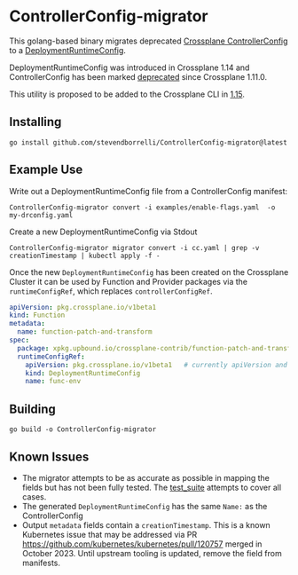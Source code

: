 # ControllerConfig-migrator

This golang-based binary migrates deprecated [Crossplane ControllerConfig](https://docs.crossplane.io/latest/concepts/packages/#speccontrollerconfigref) to a [DeploymentRuntimeConfig](https://github.com/crossplane/crossplane/blob/master/design/one-pager-package-runtime-config.md).

DeploymentRuntimeConfig was introduced in Crossplane 1.14 and ControllerConfig has been marked [deprecated](https://github.com/crossplane/crossplane/issues/3601) since Crossplane 1.11.0. 

This utility is proposed to be added to the Crossplane CLI in [1.15](https://github.com/crossplane/crossplane/issues/4922).

## Installing 

```shell
go install github.com/stevendborrelli/ControllerConfig-migrator@latest
```

## Example Use

Write out a DeploymentRuntimeConfig file from a ControllerConfig manifest:

```console
ControllerConfig-migrator convert -i examples/enable-flags.yaml  -o my-drconfig.yaml
```

Create a new DeploymentRuntimeConfig via Stdout

```console
ControllerConfig-migrator migrator convert -i cc.yaml | grep -v creationTimestamp | kubectl apply -f - 
```  

Once the new `DeploymentRuntimeConfig` has been created on the Crossplane Cluster it can be used by Function and Provider
packages via the `runtimeConfigRef`, which replaces `controllerConfigRef`.

```yaml
apiVersion: pkg.crossplane.io/v1beta1
kind: Function
metadata:
  name: function-patch-and-transform
spec:
  package: xpkg.upbound.io/crossplane-contrib/function-patch-and-transform:v0.1.4
  runtimeConfigRef:
    apiVersion: pkg.crossplane.io/v1beta1   # currently apiVersion and kind are optional
    kind: DeploymentRuntimeConfig
    name: func-env

```

## Building

```console
go build -o ControllerConfig-migrator
```

## Known Issues

- The migrator attempts to be as accurate as possible in mapping the fields but has not been fully tested. The [test_suite](convert/converter_test.go) attempts to cover all cases.
- The generated `DeploymentRuntimeConfig` has the same `Name:` as the ControllerConfig
- Output `metadata` fields contain a `creationTimestamp`. This is a known Kubernetes issue that may be addressed via PR <https://github.com/kubernetes/kubernetes/pull/120757> merged in October 2023. Until upstream tooling is updated, remove the field from manifests.
  